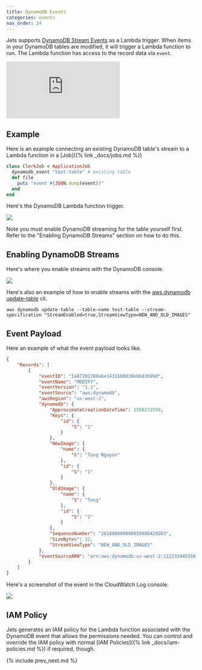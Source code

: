 ```yaml
---
title: DynamoDB Events
categories: events
nav_order: 24
---
```


Jets supports [DynamoDB Stream Events](https://docs.aws.amazon.com/amazondynamodb/latest/developerguide/Streams.Lambda.html) as a Lambda trigger. When items in your DynamoDB tables are modified, it will trigger a Lambda function to run.  The Lambda function has access to the record data via `event`.

<div class="video-box"><div class="video-container"><iframe src="https://www.youtube.com/embed/KciTGXq3msM" frameborder="0" allowfullscreen=""></iframe></div></div>

## Example

Here is an example connecting an existing DynamoDB table's stream to a Lambda function in a [Job]({% link _docs/jobs.md %})

```ruby
class ClerkJob < ApplicationJob
  dynamodb_event "test-table" # existing table
  def file
    puts "event #{JSON.dump(event)}"
  end
end
```

Here's the DynamoDB Lambda function trigger.

![](/img/docs/dynamodb-trigger.png)

Note you must enable DynamoDB streaming for the table yourself first.  Refer to the "Enabling DynamoDB Streams" section on how to do this.

## Enabling DynamoDB Streams

Here's where you enable streams with the DynamoDB console.

![](/img/docs/dynamodb-stream.png)

Here's also an example of how to enable streams with the [aws dynamodb update-table](https://docs.aws.amazon.com/cli/latest/reference/dynamodb/update-table.html) cli.

    aws dynamodb update-table --table-name test-table --stream-specification "StreamEnabled=true,StreamViewType=NEW_AND_OLD_IMAGES"

## Event Payload

Here an example of what the event payload looks like.

```json
{
    "Records": [
        {
            "eventID": "1a87201789a6e14315b8038ebbd3b99d",
            "eventName": "MODIFY",
            "eventVersion": "1.1",
            "eventSource": "aws:dynamodb",
            "awsRegion": "us-west-2",
            "dynamodb": {
                "ApproximateCreationDateTime": 1550272599,
                "Keys": {
                    "id": {
                        "S": "1"
                    }
                },
                "NewImage": {
                    "name": {
                        "S": "Tung Nguyen"
                    },
                    "id": {
                        "S": "1"
                    }
                },
                "OldImage": {
                    "name": {
                        "S": "Tung"
                    },
                    "id": {
                        "S": "1"
                    }
                },
                "SequenceNumber": "261800000000059086429283",
                "SizeBytes": 32,
                "StreamViewType": "NEW_AND_OLD_IMAGES"
            },
            "eventSourceARN": "arn:aws:dynamodb:us-west-2:112233445566:table/test-table/stream/2019-02-15T23:01:06.871"
        }
    ]
}
```

Here's a screenshot of the event in the CloudWatch Log console.

![](/img/docs/dynamodb-event-log.png)


## IAM Policy

Jets generates an IAM policy for the Lambda function associated with the DynamoDB event that allows the permissions needed.  You can control and override the IAM policy with normal [IAM Policies]({% link _docs/iam-policies.md %}) if required, though.

{% include prev_next.md %}
